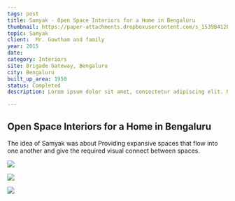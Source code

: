 ```yaml
---
tags: post
title: Samyak - Open Space Interiors for a Home in Bengaluru
thumbnail: https://paper-attachments.dropboxusercontent.com/s_1539B412F8F3BCE15E3E059BFA671CF31DAEB087BDEE2BDD37572B6357978FE0_1729259266824_grey+scale-banshankari+-0004.JPG
topic: Samyak
client:  Mr. Gowtham and family
year: 2015
date:
category: Interiors 
site: Brigade Gateway, Bengaluru
city: Bengaluru
built_up_area: 1950
status: Completed
description: Lorem ipsum dolor sit amet, consectetur adipiscing elit. Nullam ultricies interdum tortor, sit amet gravida ipsum fermentum ut. Aenean sagittis metus justo, at vestibulum elit malesuada a. Suspendisse dictum, sapien eu tincidunt convallis, elit urna rhoncus leo, ac fermentum lorem libero in magna. Integer scelerisque odio et convallis faucibus.

---
```


## Open Space Interiors for a Home in Bengaluru

The idea of Samyak was about Providing expansive spaces that flow into one another and give the required visual connect between spaces.

![](https://paper-attachments.dropboxusercontent.com/s_1539B412F8F3BCE15E3E059BFA671CF31DAEB087BDEE2BDD37572B6357978FE0_1729259278018_grey+scale-banshankari+-0005.JPG)

![](https://paper-attachments.dropboxusercontent.com/s_1539B412F8F3BCE15E3E059BFA671CF31DAEB087BDEE2BDD37572B6357978FE0_1729259277939_grey+scale-banshankari+-0009.JPG)

![](https://paper-attachments.dropboxusercontent.com/s_1539B412F8F3BCE15E3E059BFA671CF31DAEB087BDEE2BDD37572B6357978FE0_1729259277861_grey+scale-banshankari+-0011.JPG)


